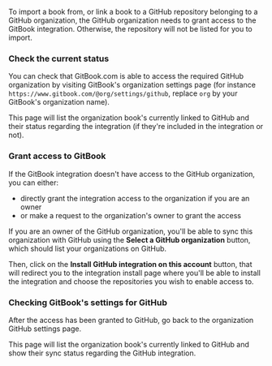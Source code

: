 To import a book from, or link a book to a GitHub repository belonging to a
GitHub organization, the GitHub organization needs to grant access to the
GitBook integration. Otherwise, the repository will not be listed for you to
import.

### Check the current status

You can check that GitBook.com is able to access the required GitHub
organization by visiting GitBook's organization settings page (for instance
`https://www.gitbook.com/@org/settings/github`, replace `org` by your GitBook's
organization name).

This page will list the organization book's currently linked to GitHub and
their status regarding the integration (if they're included in the integration
or not).

### Grant access to GitBook

If the GitBook integration doesn't have access to the GitHub organization, you can either:

- directly grant the integration access to the organization if you are an owner
- or make a request to the organization's owner to grant the access

If you are an owner of the GitHub organization, you'll be able to sync this
organization with GitHub using the **Select a GitHub organization** button,
which should list your organizations on GitHub.

Then, click on the **Install GitHub integration on this account** button, that
will redirect you to the integration install page where you'll be able to
install the integration and choose the repositories you wish to enable
access to.

### Checking GitBook's settings for GitHub

After the access has been granted to GitHub, go back to the organization GitHub
settings page.

This page will list the organization book's currently linked to GitHub and
show their sync status regarding the GitHub integration.
